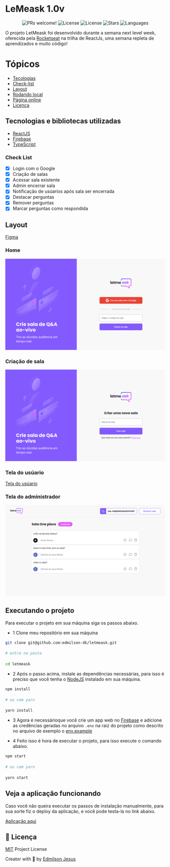 # LeMeask 1.0v

<p align="center">
  <img src="https://img.shields.io/static/v1?label=Product-Flow&message=Welcome&color=FFFFFF&labelColor=835afd" alt="PRs welcome!" />
  <img alt="License" src="https://img.shields.io/static/v1?label=version&message=1.0&color=FFFFFF&labelColor=835afd">
  <img alt="License" src="https://img.shields.io/static/v1?label=license&message=MIT&color=FFFFFF&labelColor=835afd">
  <img alt="Stars" src="https://img.shields.io/github/stars/edmilson-dk/letmeask?color=FFFFFF&labelColor=835afd">
  <img alt="Languages" src="https://img.shields.io/github/languages/count/edmilson-dk/letmeask?color=FFFFFF&labelColor=835afd">
</p>

O projeto LetMeask foi desenvolvido durante a semana next level week, oferecida pela [Rocketseat](https://rocketseat.com.br/) na trilha de ReactJs, uma semana repleta de aprendizados e muito código!

# Tópicos 

- [Tecologias](#techs)
- [Check-list](#chech)
- [Layout](#layout)
- [Rodando local](#execute)
- [Página online](#online)
- [Licença](#license)

<a id="techs"></a>
## Tecnologias e bibliotecas utilizadas

- [ReactJS](https://pt-br.reactjs.org/)
- [Firebase](https://firebase.google.com/)
- [TypeScript](https://www.typescriptlang.org/)

<a id="check"></a>
### Check List

- [x] Login com o Google
- [x] Criação de salas
- [x] Acessar sala existente
- [x] Admin encerrar sala
- [x] Notificação de usúarios após sala ser encerrada
- [x] Destacar perguntas
- [x] Remover perguntas
- [x] Marcar perguntas como respondida

<a id="layout"></a>
## Layout

[Figma](https://www.figma.com/file/y1Ts8vEbiMepJ5K4oa8xN8/Letmeask-Copy)

### Home

![Home](https://github.com/edmilson-dk/letmeask/blob/main/.github/project/home.png)

### Criação de sala

![Criação de sala](https://github.com/edmilson-dk/letmeask/blob/main/.github/project/new-room.png)

### Tela do usúario

[Tela do usúario](https://github.com/edmilson-dk/letmeask/blob/main/.github/project/user.png)

### Tela do administrador

![Tela do administrador](https://github.com/edmilson-dk/letmeask/blob/main/.github/project/admin.png)

<a id="execute"></a>
## Executando o projeto

Para executar o projeto em sua máquina siga os passos abaixo.

- 1 Clone meu repositório em sua máquina 

```sh
git clone git@github.com:edmilson-dk/letmeask.git

# entre na pasta

cd letmeask
```

- 2 Após o passo acima, instale as dependências necessárias, para isso é preciso que você tenha o [NodeJS](https://nodejs.org/en/) instalado em sua máquina.

```sh
npm install

# ou com yarn

yarn install
```

- 3 Agora é necessárioque você crie um app web no [Firebase](https://firebase.google.com/docs/database/web/start?hl=pt-br) e adicione as credências geradas no arquivo ``.env`` na raiz do projeto como descrito no arquivo de exemplo o [env.example](https://github.com/edmilson-dk/letmeask/blob/main/)

- 4 Feito isso é hora de executar o projeto, para isso execute o comando abaixo.

```sh
npm start 

# ou com yarn

yarn start
```

<a id="online"></a>
## Veja a aplicação funcionando

Caso você não queira executar os passos de instalação manualmente, para sua sorte fiz o deploy da aplicação, e você pode testa-la no link abaixo.

[Aplicação aqui](https://letmeask-dk.web.app/)

<a id="license"></a>
## 🤝 Licença

[MIT](https://github.com/edmilson-dk/letmeask/blob/main/LICENSE) Project License

Creator with 💙 by [Edmilson Jesus](https://www.linkedin.com/in/edmilson-jesus-4128711b5)
